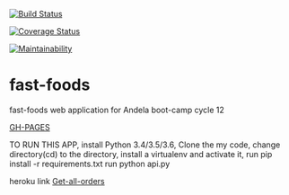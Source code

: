 [![Build Status](https://travis-ci.org/kyakusahmed/fast-foods.svg?branch=APIendpoints)](https://travis-ci.org/kyakusahmed/fast-foods)

[![Coverage Status](https://coveralls.io/repos/github/kyakusahmed/fast-foods/badge.svg?branch=master)](https://coveralls.io/github/kyakusahmed/fast-foods?branch=master)

[![Maintainability](https://api.codeclimate.com/v1/badges/d0de8b9e4f09f978e53e/maintainability)](https://codeclimate.com/github/kyakusahmed/fast-foods/maintainability)


# fast-foods

fast-foods web application for Andela boot-camp cycle 12 

[GH-PAGES](https://kyakusahmed.github.io/fast-foods/UI/)



TO RUN THIS APP, 
install Python 3.4/3.5/3.6, 
Clone the my code,
change directory(cd) to the directory,
install a virtualenv and activate it,
run pip install -r requirements.txt
run python api.py

heroku link
[Get-all-orders](https://ahmad-fast-food-fast.herokuapp.com/api/v1/orders)

		
		
		
		


		
		
		
		
		
		
		
		
		
		

